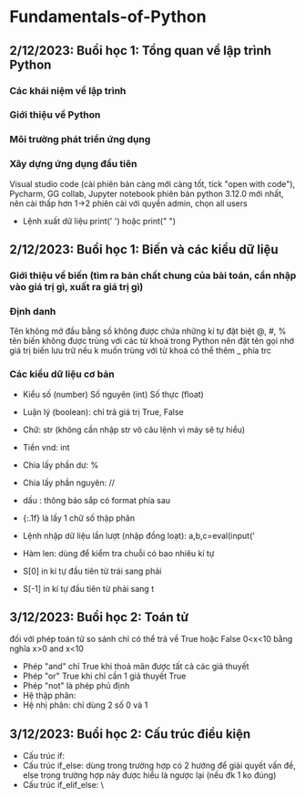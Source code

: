 # Fundamentals-of-Python
## 2/12/2023: Buổi học 1: Tổng quan về lập trình Python
### Các khái niệm về lập trình
### Giới thiệu về Python
### Môi trường phát triển ứng dụng
### Xây dựng ứng dụng đầu tiên

Visual studio code (cài phiên bản càng mới càng tốt, tick "open with code"), Pycharm, GG collab, Jupyter notebook
phiên bản python 3.12.0 mới nhất, nên cài thấp hơn 1->2 phiên
cài với quyền admin, chọn all users
+ Lệnh xuất dữ liệu print('  ') hoặc print("   ")

## 2/12/2023: Buổi học 1: Biến và các kiểu dữ liệu
### Giới thiệu về biến (tìm ra bản chất chung của bài toán, cần nhập vào giá trị gì, xuất ra giá trị gì)
### Định danh
Tên không mở đầu bằng số
không được chứa những kí tự đặt biệt @, #, %
tên biến không được trùng với các từ khoá trong Python 
nên đặt tên gọi nhớ giá trị biến lưu trữ 
nếu k muốn trùng với từ khoá có thể thêm _ phía trc
### Các kiểu dữ liệu cơ bản
+ Kiểu số (number)
Số nguyên (int)
Số thực (float)
+ Luận lý (boolean): chỉ trả giá trị True, False

+ Chữ: str (không cần nhập str vô câu lệnh vì máy sẽ tự hiểu)
+ Tiền vnd: int
+ Chia lấy phần dư: %
+ Chia lấy phần nguyên: //

+ dấu : thông báo sắp có format phía sau
+ {:.1f} là lấy 1 chữ số thập phân
+ Lệnh nhập dữ liệu lần lượt (nhập đồng loạt): a,b,c=eval(input('
+ Hàm len: dùng để kiểm tra chuỗi có bao nhiêu kí tự
+ S[0] in kí tự đầu tiên từ trái sang phải
+ S[-1] in kí tự đầu tiên từ phải sang t

## 3/12/2023: Buổi học 2: Toán tử

đối với phép toán tử so sánh chỉ có thể trả về True hoặc False
0<x<10 bằng nghĩa x>0 and x<10
+ Phép "and" chỉ True khi thoả mãn được tất  cả các giả thuyết
+ Phép "or" True khi chỉ cần 1 giả thuyết True
+ Phép "not" là phép phủ định
+ Hệ thập phân:
+ Hệ nhị phân: chỉ dùng 2 số 0 và 1

## 3/12/2023: Buổi học 2: Cấu trúc điều kiện
+ Cấu trúc if:
+ Cấu trúc if_else: dùng trong trường hợp có 2 hướng để giải quyết vấn đề, else trong trường hợp này được hiểu là ngược lại (nếu đk 1 ko đúng)
+ Cấu trúc if_elif_else:
\









